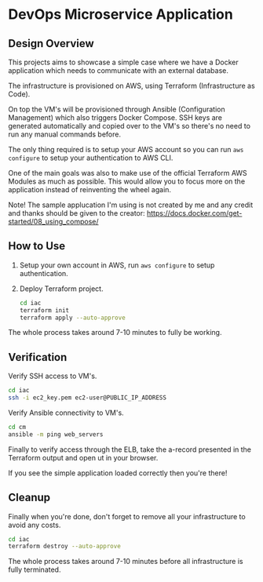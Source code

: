 # DevOps Microservice Application

## Design Overview

This projects aims to showcase a simple case where we have a Docker application which needs to communicate with an external database.

The infrastructure is provisioned on AWS, using Terraform (Infrastructure as Code).

On top the VM's will be provisioned through Ansible (Configuration Management) which also triggers Docker Compose. SSH keys are generated automatically and copied over to the VM's so there's no need to run any manual commands before.

The only thing required is to setup your AWS account so you can run `aws configure` to setup your authentication to AWS CLI.

One of the main goals was also to make use of the official Terraform AWS Modules as much as possible. This would allow you to focus more on the application instead of reinventing the wheel again.

Note! The sample applucation I'm using is not created by me and any credit and thanks should be given to the creator: <https://docs.docker.com/get-started/08_using_compose/>

## How to Use

1. Setup your own account in AWS, run `aws configure` to setup authentication.
2. Deploy Terraform project.

   ```bash
   cd iac
   terraform init
   terraform apply --auto-approve
   ```

The whole process takes around 7-10 minutes to fully be working.

## Verification

Verify SSH access to VM's.

```bash
cd iac
ssh -i ec2_key.pem ec2-user@PUBLIC_IP_ADDRESS
```

Verify Ansible connectivity to VM's.

```bash
cd cm
ansible -m ping web_servers
```

Finally to verify access through the ELB, take the a-record presented in the Terraform output and open ut in your browser.

If you see the simple application loaded correctly then you're there!

## Cleanup

Finally when you're done, don't forget to remove all your infrastructure to avoid any costs.

```bash
cd iac
terraform destroy --auto-approve
```

The whole process takes around 7-10 minutes before all infrastructure is fully terminated.
